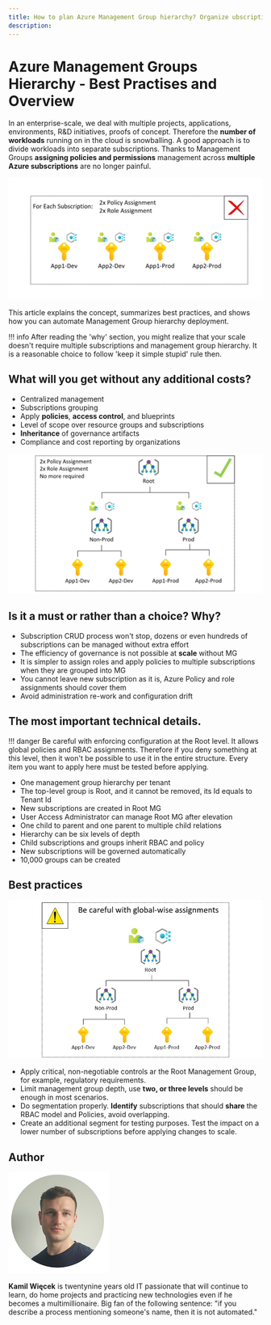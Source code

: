 ```yaml
---
title: How to plan Azure Management Group hierarchy? Organize ubscriptions and resources in Azure.
description: 
---
```


# Azure Management Groups Hierarchy - Best Practises and Overview

<!-- ![Start using management groups](img/deploy-management-group-hierarchy-001.jpg) -->


In an enterprise-scale, we deal with multiple projects, applications, environments, R&D initiatives, proofs of concept. 
Therefore the **number of workloads** running on in the cloud is snowballing. 
A good approach is to divide workloads into separate subscriptions. Thanks to Management Groups **assigning policies and permissions** management across **multiple Azure subscriptions** are no longer painful. 

![Azure Management Group Hierarchy](img/management-groups-best-practises-002.jpg)

This article explains the concept, summarizes best practices, and shows how you can automate Management Group hierarchy deployment.

!!! info
    After reading the 'why' section, you might realize that your scale doesn't require multiple subscriptions and management group hierarchy. It is a reasonable choice to follow 'keep it simple stupid' rule then. 


## What will you get without any additional costs?
- Centralized management
- Subscriptions grouping
- Apply **policies**, **access control**, and blueprints
- Level of scope over resource groups and subscriptions 
- **Inheritance** of governance artifacts
- Compliance and cost reporting by organizations

![Azure Management Group Best Practises](img/management-groups-best-practises-001.jpg)

## Is it a must or rather than a choice? Why?
- Subscription CRUD process won't stop, dozens or even hundreds of subscriptions can be managed without extra effort
- The efficiency of governance is not possible at **scale** without MG
- It is simpler to assign roles and apply policies to multiple subscriptions when they are grouped into MG
- You cannot leave new subscription as it is, Azure Policy and role assignments should cover them
- Avoid administration re-work and configuration drift

## The most important technical details.

!!! danger
    Be careful with enforcing configuration at the Root level.  It allows global policies and RBAC assignments. Therefore if you deny something at this level, then it won't be possible to use it in the entire structure. Every item you want to apply here must be tested before applying.

- One management group hierarchy per tenant
- The top-level group is Root, and it cannot be removed, its Id equals to Tenant Id
- New subscriptions are created in Root MG 
- User Access Administrator can manage Root MG after elevation
- One child to parent and one parent to multiple child relations 
- Hierarchy can be six levels of depth
- Child subscriptions and groups inherit RBAC and policy
- New subscriptions will be governed automatically
- 10,000 groups can be created

## Best practices

![Azure Management Group Role And Policy Assignment](img/management-groups-best-practises-003.jpg)

- Apply critical, non-negotiable controls ar the Root Management Group, for example, regulatory requirements.
- Limit management group depth, use **two, or three levels** should be enough in most scenarios.
- Do segmentation properly. **Identify** subscriptions that should **share** the RBAC model and Policies, avoid overlapping.
- Create an additional segment for testing purposes. Test the impact on a lower number of subscriptions before applying changes to scale.

## Author

![Kamil Wiecek](img/kamil-wiecek-001.png)

**Kamil Więcek** is twentynine years old IT passionate that will continue to learn, do home projects and practicing new technologies even if he becomes a multimillionaire. 
Big fan of the following sentence: "if you describe a process mentioning someone's name, then it is not automated."
